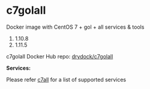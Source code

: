 # c7golall

Docker image with CentOS 7  + gol + all services &amp; tools

1. 1.10.8
2. 1.11.5

c7golall Docker Hub repo: [drydock/c7golall](https://hub.docker.com/r/drydock/c7golall/)
  
**Services:**

Please refer [c7all](https://github.com/dry-dock/c7all) for a list of supported services
